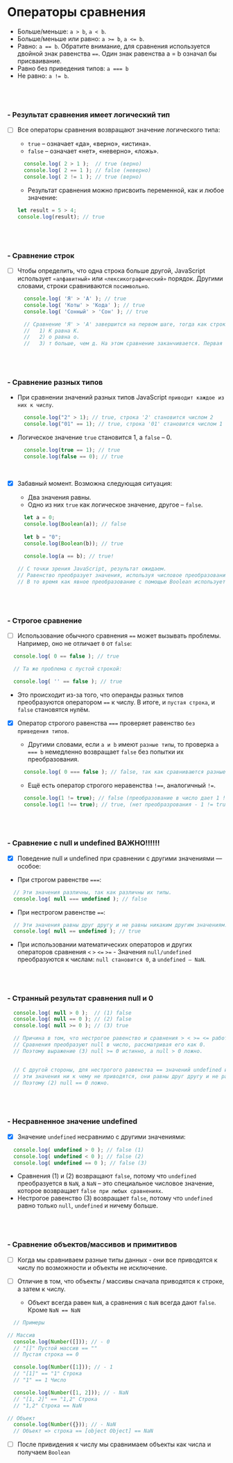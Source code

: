 # Операторы сравнения

+ Больше/меньше: `a > b`, `a < b`.
+ Больше/меньше или равно: `a >= b`, `a <= b`.
+ Равно: `a == b`. Обратите внимание, для сравнения используется двойной знак равенства `==`. Один знак равенства a = b означал бы присваивание.
+ Равно без приведения типов: `a === b`
+ Не равно: `a != b`.

<br>
<br>

<h3>- Результат сравнения имеет логический тип</h3>

  - [ ] Все операторы сравнения возвращают значение логического типа:

    + `true` – означает «да», «верно», «истина».
    + `false` – означает «нет», «неверно», «ложь».
       
    ```javascript
      console.log( 2 > 1 );  // true (верно)
      console.log( 2 == 1 ); // false (неверно)
      console.log( 2 != 1 ); // true (верно)
    ```

    + Результат сравнения можно присвоить переменной, как и любое значение:
       
    ```javascript
    let result = 5 > 4;
    console.log(result); // true
    ```

<br>
<br>

<h3>- Сравнение строк</h3>

  - [ ] Чтобы определить, что одна строка больше другой, JavaScript использует `«алфавитный»` или `«лексикографический»` порядок. Другими словами, строки сравниваются `посимвольно`.
  
    ```javascript
      console.log( 'Я' > 'А' ); // true
      console.log( 'Коты' > 'Кода' ); // true
      console.log( 'Сонный' > 'Сон' ); // true

      // Сравнение 'Я' > 'А' завершится на первом шаге, тогда как строки 'Коты' и 'Кода' будут сравниваться посимвольно:
      //   1) К равна К.
      //   2) о равна о.
      //   3) т больше, чем д. На этом сравнение заканчивается. Первая строка больше.
    ```

<br>
<br>

<h3>- Сравнение разных типов</h3>

  + При сравнении значений разных типов JavaScript `приводит каждое из них к числу`.

    ```javascript
      console.log("2" > 1); // true, строка '2' становится числом 2
      console.log("01" == 1); // true, строка '01' становится числом 1
    ```

  + Логическое значение `true` становится 1, а `false` – 0.

    ```javascript
      console.log(true == 1); // true
      console.log(false == 0); // true
    ```

<br>
  
  - [x] Забавный момент. Возможна следующая ситуация:

    + Два значения равны.
    + Одно из них `true` как логическое значение, другое – `false`.
       
    ```javascript
      let a = 0;
      console.log(Boolean(a)); // false
      
      let b = "0";
      console.log(Boolean(b)); // true
      
      console.log(a == b); // true!

    // С точки зрения JavaScript, результат ожидаем.
    // Равенство преобразует значения, используя числовое преобразование, поэтому "0" становится 0.
    // В то время как явное преобразование с помощью Boolean использует другой набор правил.
    ```

<br>
<br>

<h3>- Строгое сравнение</h3> 

  - [ ] Использование обычного сравнения `==` может вызывать проблемы. Например, оно не отличает `0` от `false`:

  ```javascript
    console.log( 0 == false ); // true

    // Та же проблема с пустой строкой:

    console.log( '' == false ); // true
  ```

  + Это происходит из-за того, что операнды разных типов преобразуются оператором `==` к числу. В итоге, и `пустая строка`, и `false` становятся нулём.

  - [x] Оператор строгого равенства `===` проверяет равенство `без приведения типов`.

      + Другими словами, если `a и b` имеют `разные типы`, то проверка `a === b` немедленно возвращает `false` без попытки их преобразования.
       
      ```javascript
        console.log( 0 === false ); // false, так как сравниваются разные типы
      ```

      + Ещё есть оператор строгого неравенства `!==`, аналогичный `!=`.
       
      ```javascript
        console.log(1 != true); // false (преобразование в число дает 1 != 1)
        console.log(1 !== true); // true, (нет преобразрования - 1 != true)
      ```

<br>
<br>

<h3>- Сравнение с null и undefined ВАЖНО!!!!!!</h3>

  - [x] Поведение null и undefined при сравнении с другими значениями — особое:

  + При строгом равенстве `===`:

  ```javascript
    // Эти значения различны, так как различны их типы.
    console.log( null === undefined ); // false
  ```

  + При нестрогом равенстве `==`:

  ```javascript
    // Эти значения равны друг другу и не равны никаким другим значениям. Это специальное правило языка.
    console.log( null == undefined ); // true
  ```

  + При использовании математических операторов и других операторов сравнения `<` `>` `<=` `>=` - Значения `null/undefined` преобразуются к числам: `null становится 0`, а `undefined – NaN`.

<br>
<br>

<h3>- Странный результат сравнения null и 0</h3>

  ```javascript
    console.log( null > 0 );  // (1) false
    console.log( null == 0 ); // (2) false
    console.log( null >= 0 ); // (3) true

    // Причина в том, что нестрогое равенство и сравнения > < >= <= работают по-разному.
    // Сравнения преобразуют null в число, рассматривая его как 0.
    // Поэтому выражение (3) null >= 0 истинно, а null > 0 ложно.


    // С другой стороны, для нестрогого равенства == значений undefined и null действует особое правило:
    // эти значения ни к чему не приводятся, они равны друг другу и не равны ничему другому.
    // Поэтому (2) null == 0 ложно.
  ```

<br>
<br>

<h3>- Несравненное значение undefined</h3>

  - [x] Значение `undefined` несравнимо с другими значениями:

  ```javascript
    console.log( undefined > 0 ); // false (1)
    console.log( undefined < 0 ); // false (2)
    console.log( undefined == 0 ); // false (3)
  ```

  + Сравнения (1) и (2) возвращают `false`, потому что `undefined` преобразуется в `NaN`, а `NaN` – это специальное числовое значение, которое возвращает `false при любых сравнениях`.
  + Нестрогое равенство (3) возвращает `false`, потому что `undefined` равно только `null`, `undefined` и ничему больше.

<br>
<br>

<h3>- Сравнение объектов/массивов и примитивов</h3>

- [ ] Когда мы сравниваем разные типы данных - они все приводятся к числу по возможности и объекты не исключение.
- [ ] Отличие в том, что объекты / массивы сначала приводятся к строке, а затем к числу.

  + Объект всегда равен `NaN`, а сравнения с `NaN` всегда дают `false`. Кроме `NaN == NaN`

```javascript
  // Примеры

// Массив
  console.log(Number([])); // - 0
  // "[]" Пустой массив == ""
  // Пустая строка == 0

  console.log(Number([1])); // - 1
  // "[1]" == "1" Строка
  // "1" == 1 Число

  console.log(Number([1, 2])); // - NaN
  // "[1, 2]" == "1,2" Строка
  // "1,2" Строка == NaN

// Объект
  console.log(Number({})); // - NaN
  // Объект => строка == [object Object] == NaN
```

- [ ] После привидения к числу мы сравнимаем объекты как числа и получаем `Boolean`

